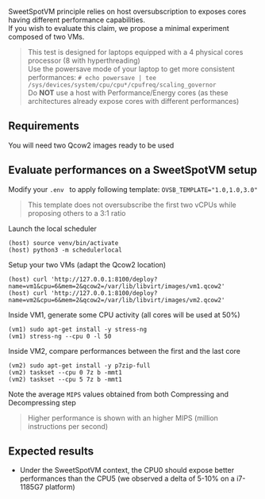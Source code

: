 SweetSpotVM principle relies on host oversubscription to exposes cores having different performance capabilities.  
If you wish to evaluate this claim, we propose a minimal experiment composed of two VMs. 

> This test is designed for laptops equipped with a 4 physical cores processor (8 with hyperthreading)  
> Use the powersave mode of your laptop to get more consistent performances: ```# echo powersave | tee /sys/devices/system/cpu/cpu*/cpufreq/scaling_governor```  
> Do **NOT** use a host with Performance/Energy cores (as these architectures already expose cores with different performances)

## Requirements

You will need two Qcow2 images ready to be used  

## Evaluate performances on a SweetSpotVM setup

Modify your ```.env ``` to apply following template: ```OVSB_TEMPLATE="1.0,1.0,3.0"```
> This template does not oversubscribe the first two vCPUs while proposing others to a 3:1 ratio

Launch the local scheduler
```
(host) source venv/bin/activate
(host) python3 -m schedulerlocal
```

Setup your two VMs (adapt the Qcow2 location)
```
(host) curl 'http://127.0.0.1:8100/deploy?name=vm1&cpu=6&mem=2&qcow2=/var/lib/libvirt/images/vm1.qcow2'
(host) curl 'http://127.0.0.1:8100/deploy?name=vm2&cpu=6&mem=2&qcow2=/var/lib/libvirt/images/vm2.qcow2'
```

Inside VM1, generate some CPU activity (all cores will be used at 50%)
```
(vm1) sudo apt-get install -y stress-ng
(vm1) stress-ng --cpu 0 -l 50
```

Inside VM2, compare performances between the first and the last core
```
(vm2) sudo apt-get install -y p7zip-full
(vm2) taskset --cpu 0 7z b -mmt1
(vm2) taskset --cpu 5 7z b -mmt1
```
Note the average ```MIPS``` values obtained from both Compressing and Decompressing step
> Higher performance is shown with an higher MIPS (million instructions per second)

## Expected results

- Under the SweetSpotVM context, the CPU0 should expose better performances than the CPU5 (we observed a delta of 5-10% on a i7-1185G7 platform)

